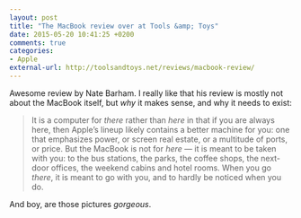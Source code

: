 ```yaml
---
layout: post
title: "The MacBook review over at Tools &amp; Toys"
date: 2015-05-20 10:41:25 +0200
comments: true
categories: 
- Apple
external-url: http://toolsandtoys.net/reviews/macbook-review/
---
```


Awesome review by Nate Barham. I really like that his review is mostly not about the MacBook itself, but _why_ it makes sense, and why it needs to exist:

> It is a computer for _there_ rather than _here_ in that if you are always here, then Apple’s lineup likely contains a better machine for you: one that emphasizes power, or screen real estate, or a multitude of ports, or price. But the MacBook is not for _here_ — it is meant to be taken with you: to the bus stations, the parks, the coffee shops, the next-door offices, the weekend cabins and hotel rooms. When you go _there_, it is meant to go with you, and to hardly be noticed when you do.

And boy, are those pictures _gorgeous_.